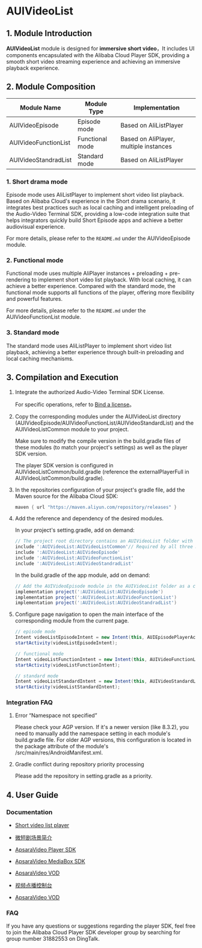 # **AUIVideoList**

## **1. Module Introduction**

**AUIVideoList** module is designed for **immersive short video**，It includes UI components encapsulated with the Alibaba Cloud Player SDK, providing a smooth short video streaming experience and achieving an immersive playback experience.

## **2. Module Composition**

| Module Name          | Module Type     | Implementation                         |
| -------------------- |-----------------|----------------------------------------|
| AUIVideoEpisode      | Episode mode    | Based on AliListPlayer                 |
| AUIVideoFunctionList | Functional mode | Based on AliPlayer, multiple instances |
| AUIVideoStandradList | Standard mode   | Based on AliListPlayer                 |

### **1. Short drama mode**

Episode mode uses AliListPlayer to implement short video list playback. Based on Alibaba Cloud's experience in the Short drama scenario, it integrates best practices such as local caching and intelligent preloading of the Audio-Video Terminal SDK, providing a low-code integration suite that helps integrators quickly build Short Episode apps and achieve a better audiovisual experience.

For more details, please refer to the `README.md` under the AUIVideoEpisode module.

### **2. Functional mode**

Functional mode uses multiple AliPlayer instances + preloading + pre-rendering to implement short video list playback. With local caching, it can achieve a better experience. Compared with the standard mode, the functional mode supports all functions of the player, offering more flexibility and powerful features.

For more details, please refer to the `README.md` under the AUIVideoFunctionList module.

### **3. Standard mode**

The standard mode uses AliListPlayer to implement short video list playback, achieving a better experience through built-in preloading and local caching mechanisms.

## **3. Compilation and Execution**

1. Integrate the authorized Audio-Video Terminal SDK License.

   For specific operations, refer to [Bind a license](https://www.alibabacloud.com/help/en/apsara-video-sdk/user-guide/access-to-license)。
                             
2. Copy the corresponding modules under the AUIVideoList directory (AUIVideoEpisode/AUIVideoFunctionList/AUIVideoStandardList) and the AUIVideoListCommon module to your project.

   Make sure to modify the compile version in the build.gradle files of these modules (to match your project's settings) as well as the player SDK version.

   The player SDK version is configured in AUIVideoListCommon/build.gradle (reference the externalPlayerFull in AUIVideoListCommon/build.gradle).

3. In the repositories configuration of your project's gradle file, add the Maven source for the Alibaba Cloud SDK:

   ```groovy
   maven { url "https://maven.aliyun.com/repository/releases" }
   ```
   
4. Add the reference and dependency of the desired modules.

   In your project's setting.gradle, add on demand:
   ```groovy
   // The project root directory contains an AUIVideoList folder with the AUIVideoListCommon module. If this module is directly placed under the root directory, it should be ':AUIVideoListCommon', and so on for other modules.
   include ':AUIVideoList:AUIVideoListCommon'// Required by all three modules
   include ':AUIVideoList:AUIVideoEpisode' 
   include ':AUIVideoList:AUIVideoFunctionList'
   include ':AUIVideoList:AUIVideoStandradList'
   ```

   In the build.gradle of the app module, add on demand:
   ```groovy
   // Add the AUIVideoEpisode module in the AUIVideoList folder as a compile-time dependency of the app module. Similarly, if it's placed under the root directory, just write ':AUIVideoEpisode'.
   implementation project(':AUIVideoList:AUIVideoEpisode')
   implementation project(':AUIVideoList:AUIVideoFunctionList')
   implementation project(':AUIVideoList:AUIVideoStandradList')
   ```

5. Configure page navigation to open the main interface of the corresponding module from the current page.

   ```java
   // episode mode
   Intent videoListEpisodeIntent = new Intent(this, AUIEpisodePlayerActivity.class);
   startActivity(videoListEpisodeIntent);
   
   // functional mode
   Intent videoListFunctionIntent = new Intent(this, AUIVideoFunctionListActivity.class);
   startActivity(videoListFunctionIntent);
   
   // standard mode
   Intent videoListStandardIntent = new Intent(this, AUIVideoStandardListActivity.class);
   startActivity(videoListStandardIntent);
   ```
### **Integration FAQ**
  
1. Error “Namespace not specified”

   Please check your AGP version. If it's a newer version (like 8.3.2), you need to manually add the namespace setting in each module's build.gradle file. For older AGP versions, this configuration is located in the package attribute of the module's /src/main/res/AndroidManifest.xml.
    
2. Gradle conflict during repository priority processing

   Please add the repository in setting.gradle as a priority.

## **4. User Guide**

### **Documentation**

* [Short video list player](https://www.alibabacloud.com/help/en/vod/developer-reference/short-video-list-player)

* [微短剧场景简介](https://help.aliyun.com/zh/apsara-video-sdk/use-cases/introduction-to-micro-drama-scenes)

* [ApsaraVideo Player SDK](https://www.alibabacloud.com/help/en/vod/developer-reference/apsaravideo-player-sdk/)

* [ApsaraVideo MediaBox SDK](https://www.alibabacloud.com/en/product/mediabox_sdk)

* [ApsaraVideo VOD](https://www.alibabacloud.com/en/product/apsaravideo-for-vod/)

* [视频点播控制台](https://vod.console.aliyun.com)

* [ApsaraVideo VOD](https://www.alibabacloud.com/zh/product/apsaravideo-for-vod)

### **FAQ**

If you have any questions or suggestions regarding the player SDK, feel free to join the Alibaba Cloud Player SDK developer group by searching for group number 31882553 on DingTalk.
